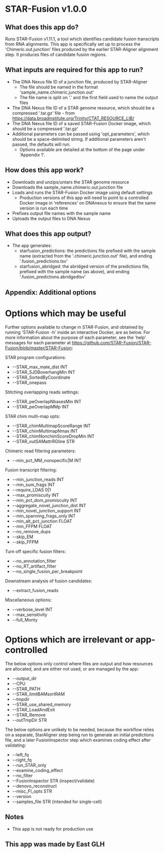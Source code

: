 # STAR-Fusion v1.0.0

## What does this app do?
Runs STAR-Fusion v1.11.1, a tool which identifies candidate fusion transcripts from RNA alignments. This app is specifically set up to process the 'Chimeric.out.junction' files produced by the earlier STAR-Aligner alignment step. It produces files of candidate fusion regions.

## What inputs are required for this app to run?
* The DNA Nexus file ID of a junction file, produced by STAR-Aligner
    * The file should be named in the format 'sample_name.chimeric.junction.out'
    * The file name is split on '.' and the first field used to name the output files
* The DNA Nexus file ID of a STAR genome resource, which should be a compressed '.tar.gz' file - from https://data.broadinstitute.org/Trinity/CTAT_RESOURCE_LIB/
* The DNA Nexus file ID of a saved STAR-Fusion Docker image, which should be a compressed '.tar.gz'
* Additional parameters can be passed using 'opt_parameters', which should be a space-delimited string. If additional parameters aren't passed, the defaults will run. 
    * Options available are detailed at the bottom of the page under 'Appendix 1'.

## How does this app work?
* Downloads and unzips/untars the STAR genome resource
* Downloads the sample_name.chimeric.out.junction file
* Loads and runs the STAR-Fusion Docker image using default settings
    * Production versions of this app will need to point to a controlled Docker image in 'references' on DNAnexus to ensure that the same version is run each time
* Prefixes output file names with the sample name
* Uploads the output files to DNA Nexus

## What does this app output?
* The app generates:
    * starfusion_predictions: the predictions file prefixed with the sample name (extracted from the '.chimeric.junction.out' file), and ending '.fusion_predictions.tsv'
    * starfusion_abridged: the abridged version of the predictions file, prefixed with the sample name (as above),
    and ending '.fusion_predictions.abridgedtsv'

## Appendix: Additional options 
# Options which may be useful
Further options available to change in STAR-Fusion, and obtained by running 'STAR-Fusion -h' inside an interactive Docker, are as below. For more information about the purpose of each parameter, see the 'help' messages for each parameter at https://github.com/STAR-Fusion/STAR-Fusion/blob/master/STAR-Fusion:

STAR program configurations:
* --STAR_max_mate_dist INT
* --STAR_SJDBoverhangMin INT
* --STAR_SortedByCoordinate
* --STAR_onepass

Stitching overlapping reads settings:
* --STAR_peOverlapNbasesMin INT    
* --STAR_peOverlapMMp INT

STAR chim multi-map opts:
* --STAR_chimMultimapScoreRange INT
* --STAR_chimMultimapNmax INT
* --STAR_chimNonchimScoreDropMin INT
* --STAR_outSAMattrRGline STR

Chimeric read filtering parameters:
* --min_pct_MM_nonspecific|M INT

Fusion transcript filtering:
* --min_junction_reads INT
* --min_sum_frags INT
* --require_LDAS 0|1
* --max_promiscuity INT
* --min_pct_dom_promiscuity INT
* --aggregate_novel_junction_dist INT
* --min_novel_junction_support INT
* --min_spanning_frags_only INT
* --min_alt_pct_junction FLOAT
* --min_FFPM FLOAT
* --no_remove_dups
* --skip_EM
* --skip_FFPM

Turn off specific fusion filters:
* --no_annotation_filter
* --no_RT_artifact_filter
* --no_single_fusion_per_breakpoint

Downstream analysis of fusion candidates:
* --extract_fusion_reads

Miscellaneous options:
* --verbose_level INT
* --max_sensitivity
* --full_Monty

# Options which are irrelevant or app-controlled
The below options only control where files are output and how resources are allocated, and are either not used, or are managed by the app: 
* --output_dir
* --CPU
* --STAR_PATH
* --STAR_limitBAMsortRAM
* --tmpdir
* --STAR_use_shared_memory
* --STAR_LoadAndExit
* --STAR_Remove
* --outTmpDir STR

The below options are unlikely to be needed, because the workflow relies on a separate, StarAligner step being run to generate an initial predictions file, and a later FusionInspector step which examines coding effect after validating:
* --left_fq
* --right_fq
* --run_STAR_only
* --examine_coding_effect
* --no_filter
* --FusionInspector STR (inspect/validate)
* --denovo_reconstruct
* --misc_FI_opts STR
* --version
* --samples_file STR (intended for single-cell)

## Notes
* This app is not ready for production use

## This app was made by East GLH
